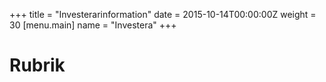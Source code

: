 +++
title = "Investerarinformation"
date = 2015-10-14T00:00:00Z
weight = 30
[menu.main]
name = "Investera"
+++
# Rubrik
